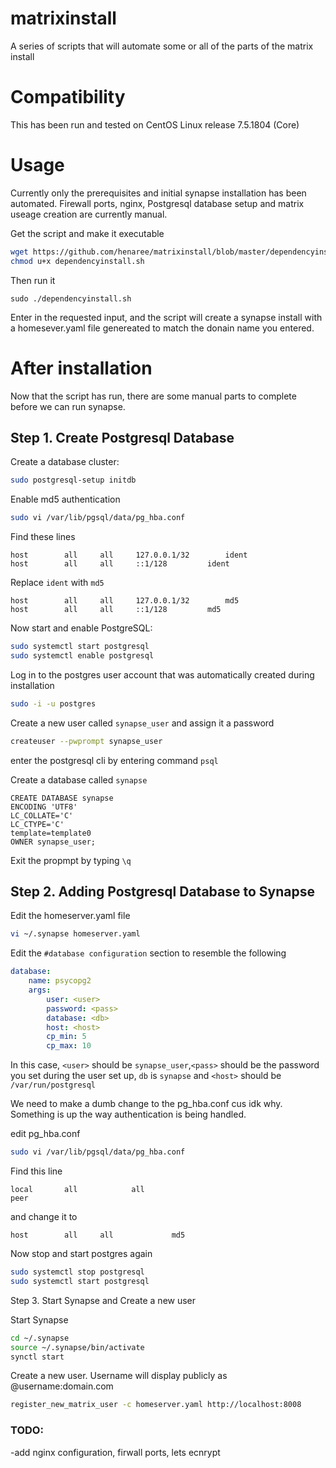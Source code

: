 # matrixinstall

A series of scripts that will automate some or all of the parts of the matrix install

# Compatibility

This has been run and tested on CentOS Linux release 7.5.1804 (Core)


# Usage

Currently only the prerequisites and initial synapse installation has been automated. Firewall ports, nginx, Postgresql database setup and matrix useage creation are currently manual.

Get the script and make it executable

```bash
wget https://github.com/henaree/matrixinstall/blob/master/dependencyinstall.sh
chmod u+x dependencyinstall.sh
```

Then run it

```
sudo ./dependencyinstall.sh
```

Enter in the requested input, and the script will create a synapse install with a homesever.yaml file genereated to match the donain name you entered.

# After installation

Now that the script has run, there are some manual parts to complete before we can run synapse.

## Step 1. Create Postgresql Database

Create a database cluster:

```bash
sudo postgresql-setup initdb
```

Enable md5 authentication

```bash
sudo vi /var/lib/pgsql/data/pg_hba.conf
```

Find these lines

```
host		all		all		127.0.0.1/32		ident
host		all		all		::1/128			ident
```

Replace ```ident``` with ```md5```

```
host		all		all		127.0.0.1/32		md5
host		all		all		::1/128			md5
```
Now start and enable PostgreSQL:

```bash
sudo systemctl start postgresql
sudo systemctl enable postgresql
```

Log in to the postgres user account that was automatically created during installation

```bash
sudo -i -u postgres
```

Create a new user called ```synapse_user``` and assign it a password

```bash
createuser --pwprompt synapse_user
```
enter the postgresql cli by entering command ```psql```

Create a database called ```synapse```

```postgresql
CREATE DATABASE synapse
ENCODING 'UTF8'
LC_COLLATE='C'
LC_CTYPE='C'
template=template0
OWNER synapse_user;
```

Exit the propmpt by typing ```\q```


## Step 2. Adding Postgresql Database to Synapse

Edit the homeserver.yaml file

```bash
vi ~/.synapse homeserver.yaml
```

Edit the ```#database configuration``` section to resemble the following

```homeserver.yaml
database:
    name: psycopg2
    args:
        user: <user>
        password: <pass>
        database: <db>
        host: <host>
        cp_min: 5
        cp_max: 10
```
In this case, ```<user>``` should be ```synapse_user```,```<pass>``` should be the password you set during the user set up, ```db``` is ```synapse``` and ```<host>``` should be ```/var/run/postgresql```

We need to make a dumb change to the pg_hba.conf cus idk why. Something is up the way authentication is being handled.

edit pg_hba.conf

```bash
sudo vi /var/lib/pgsql/data/pg_hba.conf
```

Find this line

```
local   	all            all                                     	peer
```

and change it to

```
host		all		all				md5
```

Now stop and start postgres again

```bash
sudo systemctl stop postgresql
sudo systemctl start postgresql
```

Step 3. Start Synapse and Create a new user

Start Synapse

```bash
cd ~/.synapse 
source ~/.synapse/bin/activate
synctl start
```

Create a new user. Username will display publicly as @username:domain.com

```bash
register_new_matrix_user -c homeserver.yaml http://localhost:8008
```

### TODO:

-add nginx configuration, firwall ports, lets ecnrypt

